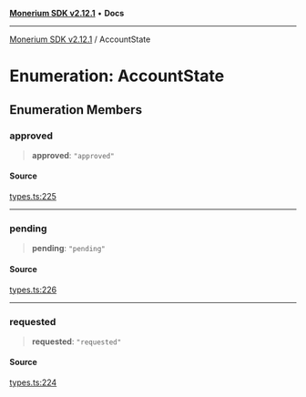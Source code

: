 [**Monerium SDK v2.12.1**](../README.md) • **Docs**

---

[Monerium SDK v2.12.1](../README.md) / AccountState

# Enumeration: AccountState

## Enumeration Members

### approved

> **approved**: `"approved"`

#### Source

[types.ts:225](https://github.com/monerium/js-monorepo/blob/95da1ee68c22ee2a6c87ac928b307c8f3825242a/packages/sdk/src/types.ts#L225)

---

### pending

> **pending**: `"pending"`

#### Source

[types.ts:226](https://github.com/monerium/js-monorepo/blob/95da1ee68c22ee2a6c87ac928b307c8f3825242a/packages/sdk/src/types.ts#L226)

---

### requested

> **requested**: `"requested"`

#### Source

[types.ts:224](https://github.com/monerium/js-monorepo/blob/95da1ee68c22ee2a6c87ac928b307c8f3825242a/packages/sdk/src/types.ts#L224)
